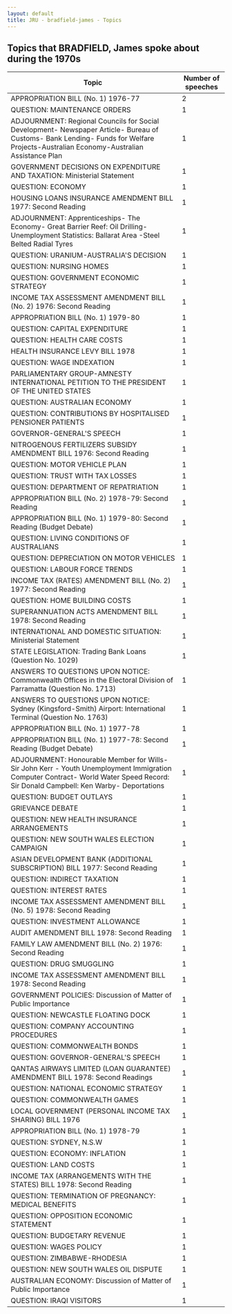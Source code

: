 ```yaml
---
layout: default
title: JRU - bradfield-james - Topics
---
```

## Topics that BRADFIELD, James spoke about during the 1970s

| Topic | Number of speeches |
|--------------|----------------|
|APPROPRIATION BILL (No. 1) 1976-77|2|
|QUESTION: MAINTENANCE ORDERS|1|
|ADJOURNMENT: Regional Councils for Social Development- Newspaper Article- Bureau of Customs- Bank Lending- Funds for Welfare Projects-Australian Economy-Australian Assistance Plan|1|
|GOVERNMENT DECISIONS ON EXPENDITURE AND TAXATION: Ministerial Statement|1|
|QUESTION: ECONOMY|1|
|HOUSING LOANS INSURANCE AMENDMENT BILL 1977: Second Reading|1|
|ADJOURNMENT: Apprenticeships- The Economy- Great Barrier Reef: Oil Drilling- Unemployment Statistics: Ballarat Area -Steel Belted Radial Tyres|1|
|QUESTION: URANIUM-AUSTRALIA'S DECISION|1|
|QUESTION: NURSING HOMES|1|
|QUESTION: GOVERNMENT ECONOMIC STRATEGY|1|
|INCOME TAX ASSESSMENT AMENDMENT BILL (No. 2) 1976: Second Reading|1|
|APPROPRIATION BILL (No. 1) 1979-80|1|
|QUESTION: CAPITAL EXPENDITURE|1|
|QUESTION: HEALTH CARE COSTS|1|
|HEALTH INSURANCE LEVY BILL 1978|1|
|QUESTION: WAGE INDEXATION|1|
|PARLIAMENTARY GROUP-AMNESTY INTERNATIONAL PETITION TO THE PRESIDENT OF THE UNITED STATES|1|
|QUESTION: AUSTRALIAN ECONOMY|1|
|QUESTION: CONTRIBUTIONS BY HOSPITALISED PENSIONER PATIENTS|1|
|GOVERNOR-GENERAL'S SPEECH|1|
|NITROGENOUS FERTILIZERS SUBSIDY AMENDMENT BILL 1976: Second Reading|1|
|QUESTION: MOTOR VEHICLE PLAN|1|
|QUESTION: TRUST WITH TAX LOSSES|1|
|QUESTION: DEPARTMENT OF REPATRIATION|1|
|APPROPRIATION BILL (No. 2) 1978-79: Second Reading|1|
|APPROPRIATION BILL (No. 1) 1979-80: Second Reading (Budget Debate)|1|
|QUESTION: LIVING CONDITIONS OF AUSTRALIANS|1|
|QUESTION: DEPRECIATION ON MOTOR VEHICLES|1|
|QUESTION: LABOUR FORCE TRENDS|1|
|INCOME TAX (RATES) AMENDMENT BILL (No. 2) 1977: Second Reading|1|
|QUESTION: HOME BUILDING COSTS|1|
|SUPERANNUATION ACTS AMENDMENT BILL 1978: Second Reading|1|
|INTERNATIONAL AND DOMESTIC SITUATION: Ministerial Statement|1|
|STATE LEGISLATION: Trading Bank Loans (Question No. 1029)|1|
|ANSWERS TO QUESTIONS UPON NOTICE: Commonwealth Offices in the Electoral Division of Parramatta (Question No. 1713)|1|
|ANSWERS TO QUESTIONS UPON NOTICE: Sydney (Kingsford-Smith) Airport: International Terminal (Question No. 1763)|1|
|APPROPRIATION BILL (No. 1) 1977-78|1|
|APPROPRIATION BILL (No. 1) 1977-78: Second Reading (Budget Debate)|1|
|ADJOURNMENT: Honourable Member for Wills- Sir John Kerr - Youth Unemployment Immigration Computer Contract- World Water Speed Record: Sir Donald Campbell: Ken Warby- Deportations|1|
|QUESTION: BUDGET OUTLAYS|1|
|GRIEVANCE DEBATE|1|
|QUESTION: NEW HEALTH INSURANCE ARRANGEMENTS|1|
|QUESTION: NEW SOUTH WALES ELECTION CAMPAIGN|1|
|ASIAN DEVELOPMENT BANK (ADDITIONAL SUBSCRIPTION) BILL 1977: Second Reading|1|
|QUESTION: INDIRECT TAXATION|1|
|QUESTION: INTEREST RATES|1|
|INCOME TAX ASSESSMENT AMENDMENT BILL (No. 5) 1978: Second Reading|1|
|QUESTION: INVESTMENT ALLOWANCE|1|
|AUDIT AMENDMENT BILL 1978: Second Reading|1|
|FAMILY LAW AMENDMENT BILL (No. 2) 1976: Second Reading|1|
|QUESTION: DRUG SMUGGLING|1|
|INCOME TAX ASSESSMENT AMENDMENT BILL 1978: Second Reading|1|
|GOVERNMENT POLICIES: Discussion of Matter of Public Importance|1|
|QUESTION: NEWCASTLE FLOATING DOCK|1|
|QUESTION: COMPANY ACCOUNTING PROCEDURES|1|
|QUESTION: COMMONWEALTH BONDS|1|
|QUESTION: GOVERNOR-GENERAL'S SPEECH|1|
|QANTAS AIRWAYS LIMITED (LOAN GUARANTEE) AMENDMENT BILL 1978: Second Readings|1|
|QUESTION: NATIONAL ECONOMIC STRATEGY|1|
|QUESTION: COMMONWEALTH GAMES|1|
|LOCAL GOVERNMENT (PERSONAL INCOME TAX SHARING) BILL 1976|1|
|APPROPRIATION BILL (No. 1) 1978-79|1|
|QUESTION: SYDNEY, N.S.W|1|
|QUESTION: ECONOMY: INFLATION|1|
|QUESTION: LAND COSTS|1|
|INCOME TAX (ARRANGEMENTS WITH THE STATES) BILL 1978: Second Reading|1|
|QUESTION: TERMINATION OF PREGNANCY: MEDICAL BENEFITS|1|
|QUESTION: OPPOSITION ECONOMIC STATEMENT|1|
|QUESTION: BUDGETARY REVENUE|1|
|QUESTION: WAGES POLICY|1|
|QUESTION: ZIMBABWE-RHODESIA|1|
|QUESTION: NEW SOUTH WALES OIL DISPUTE|1|
|AUSTRALIAN ECONOMY: Discussion of Matter of Public Importance|1|
|QUESTION: IRAQI VISITORS|1|
